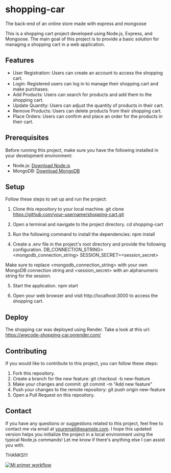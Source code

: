 # shopping-car
The back-end of an online store made with express and mongoose

This is a shopping cart project developed using Node.js, Express, and Mongoose. The main goal of this project is to provide a basic solution for managing a shopping cart in a web application.

## Features

- User Registration: Users can create an account to access the shopping cart.
- Login: Registered users can log in to manage their shopping cart and make purchases.
- Add Products: Users can search for products and add them to the shopping cart.
- Update Quantity: Users can adjust the quantity of products in their cart.
- Remove Products: Users can delete products from their shopping cart.
- Place Orders: Users can confirm and place an order for the products in their cart.

## Prerequisites

Before running this project, make sure you have the following installed in your development environment:

- Node.js: [Download Node.js](https://nodejs.org)
- MongoDB: [Download MongoDB](https://www.mongodb.com/try/download/community)

## Setup

Follow these steps to set up and run the project:

1. Clone this repository to your local machine.
git clone https://github.com/your-username/shopping-cart.git

2. Open a terminal and navigate to the project directory.
cd shopping-cart

3. Run the following command to install the dependencies:
npm install

4. Create a .env file in the project's root directory and provide the following configuration.
DB_CONNECTION_STRING=<mongodb_connection_string>
SESSION_SECRET=<session_secret>

Make sure to replace <mongodb_connection_string> with your own MongoDB connection string and <session_secret> with an alphanumeric string for the session.

5. Start the application.
npm start

6. Open your web browser and visit http://localhost:3000 to access the shopping cart.

## Deploy

The shopping car was deployed using Render. Take a look at this url: https://wwcode-shopping-car.onrender.com/

## Contributing

If you would like to contribute to this project, you can follow these steps:

1. Fork this repository.
2. Create a branch for the new feature:
git checkout -b new-feature
3. Make your changes and commit:
git commit -m "Add new feature"
4. Push your changes to the remote repository:
git push origin new-feature
5. Open a Pull Request on this repository.

## Contact

If you have any questions or suggestions related to this project, feel free to contact me via email at youremail@example.com.
I hope this updated version helps you initialize the project in a local environment using the typical Node.js commands! Let me know if there's anything else I can assist you with.

THANKS!!!

[![Mi primer workflow](https://github.com/cataru25/shopping-cart/actions/workflows/main.yml/badge.svg)](https://github.com/cataru25/shopping-cart/actions/workflows/main.yml)
